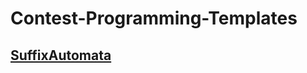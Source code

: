 # Contest-Programming-Templates
## [SuffixAutomata](https://github.com/SakibulMowla/Contest-Programming-Templates/blob/master/SuffixAutomata.cpp)
